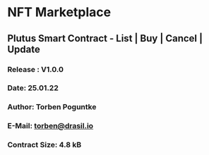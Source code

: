 # NFT Marketplace
## Plutus Smart Contract - List | Buy | Cancel | Update
### Release : V1.0.0
### Date:     25.01.22
### Author:   Torben Poguntke
### E-Mail:   torben@drasil.io
### Contract Size: 4.8 kB
